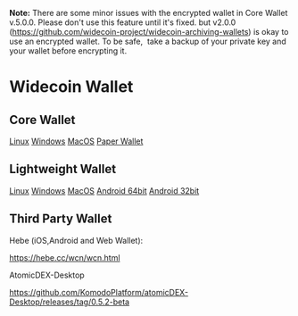 **Note:** There are some minor issues with the encrypted wallet in Core Wallet v.5.0.0. Please don't use this feature until it's fixed. but v2.0.0 (https://github.com/widecoin-project/widecoin-archiving-wallets) is okay to use an encrypted wallet. To be safe,  take a backup of your private key and your wallet before encrypting it.



Widecoin Wallet
================
Core Wallet
----------------
[Linux](https://github.com/widecoin-project/wallet/raw/master/Widecoin-wallet-Linux-v4.0.0.zip) [Windows](https://github.com/widecoin-project/wallet/raw/master/Widecoin-wallet-Windows-v4.0.0.zip) [MacOS](https://github.com/widecoin-project/wallet/raw/master/Widecoin-wallet-MacOS-v4.0.0.zip) [Paper Wallet](https://widecoin.org/paper-wallet/index.html)

Lightweight Wallet
----------------
[Linux](https://github.com/widecoin-project/wallet/raw/master/Electrum-Widecoin-wallet-Linux-v4.1.2.zip) [Windows](https://github.com/widecoin-project/wallet/raw/master/Electrum-Widecoin-wallet-Windows-v4.1.2.zip) [MacOS](https://github.com/widecoin-project/wallet/raw/master/Electrum-Widecoin-wallet-MacOS-v4.1.2.zip) [Android 64bit](https://github.com/widecoin-project/wallet/raw/master/Electrum_WCN-4.1.2.0-arm64-v8a-release.apk) [Android 32bit](https://github.com/widecoin-project/wallet/raw/master/Electrum_WCN-4.1.2.0-armeabi-v7a-release.apk)

Third Party Wallet
----------------
Hebe (iOS,Android and Web Wallet): 

https://hebe.cc/wcn/wcn.html

AtomicDEX-Desktop

https://github.com/KomodoPlatform/atomicDEX-Desktop/releases/tag/0.5.2-beta
